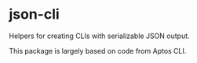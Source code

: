 # json-cli

Helpers for creating CLIs with serializable JSON output.

This package is largely based on code from Aptos CLI.
